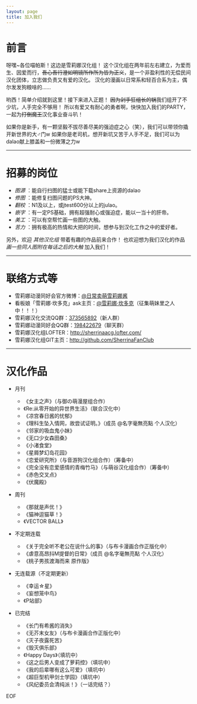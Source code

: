 ```yaml
---
layout: page
title: 加入我们
---
```


# 前言
呀嘿~各位喵帕斯！这边是雪莉娜汉化组！
这个汉化组在两年前左右建立，为爱而生、因爱而行，<del>吾心吾行澄如明镜所作所为皆为正义</del>，是一个非盈利性的无偿民间汉化团体，立志做负责又有爱的汉化。
汉化的漫画以日常系和轻百合系为主，偶尔发发狗粮啥的……

哟西！简单介绍就到这里！接下来进入正题！
<del>因为剁手狂组长的锅</del>我们组开了不少坑，人手完全不够用！
所以有爱又有耐心的勇者啊，快快加入我们的PARTY，一起为<del>打倒魔王</del>汉化事业奋斗叭！

如果你是新手，有一颗坚毅不拔尽善尽美的强迫症之心（笑），我们可以带领你撬开新世界的大♂门w
如果你是老司机，想开新坑又苦于人手不足，我们可以为dalao献上膝盖和一份微薄之力w

---

# 招募的岗位

* *图源* ：能自行扫图的猛士或能下载share上资源的dalao
* *修图* ：能修复扫图问题的PS大神。
* *翻校* ：N1及以上，或jtest600分以上的julao。
* *嵌字* ：有一定PS基础，拥有超强耐心或强迫症，能以一当十的肝帝。
* *美工* ：可以有空帮忙画一些图的大触。
* *苦力* ：拥有极高的热情和大把的时间，想参与到汉化工作之中的爱好者。

另外，欢迎 *其他汉化组* 带着有趣的作品前来合作！
也欢迎想为我们汉化的作品 *画一些同人图附在每话之后的大触* 加入我们！

 ---

# 联络方式等

* 雪莉娜动漫同好会官方微博：[@日常卖萌雪莉娜酱](http://weibo.com/u/5708476537)
* 看板娘「雪莉娜·坎多克」ask主页：[@雪莉娜·坎多克](http://ask.fm/SherrinaCandock )（征集萌妹里之人中！！！）
* 雪莉娜汉化交流QQ群：[373565892](https://jq.qq.com/?_wv=1027&k=44o9K4s)（新人群）
* 雪莉娜动漫同好会QQ群：[198422679](https://jq.qq.com/?_wv=1027&k=44oCB1O)（聊天群）
* 雪莉娜汉化组LOFTER：http://sherrinaacg.lofter.com/
* 雪莉娜汉化组GIT主页：http://github.com/SherrinaFanClub

---

# 汉化作品


* 月刊
	* 《女主之声》（与御の萌漫屋组合作）
	* 《Re:从零开始的异世界生活》（联合汉化中）
	* 《凉宫春日酱的忧郁》
	* 《理科生坠入情网，故尝试证明。》（成员 @名字毫無亮點 个人汉化）
	* 《邻家的吸血鬼小妹》
	* 《无口少女森田桑》
	* 《小渚食堂》
	* 《星屑梦幻岛花园》
	* 《恋爱研究所》（与音游狗汉化组合作）（筹备中）
	* 《完全没有恋爱感情的青梅竹马》（与萌谷汉化组合作）（筹备中）
	* 《赤色交叉点》
	* 《伏魔殿》


* 周刊
	* 《那就是声优！》
	* 《猫神逗猫草！》
	* 《VECTOR BALL》


* 不定期连载
	* 《关于完全听不老公在说什么的事》（与布卡漫画合作正版化中）
	* 《虐意高昂抖M提督的日常》（成员 @名字毫無亮點 个人汉化）
	* 《桃子男孩渡海而来 原作版》


* 无连载源（不定期更新）
	* 《幸运☆星》
	* 《妄想笼中鸟》
	* 《P站部》


* 已完结
	* 《长门有希酱的消失》
	* 《无芥末女友》（与布卡漫画合作正版化中）
	* 《灭子夜露死苦》
	* 《毁灭俱乐部》
	* 《Happy Days》（填坑中）
	* 《这之后男人变成了萝莉控》（填坑中）
	* 《我的后辈哪有这么可爱》（填坑中）
	* 《超巨型机甲剑士学园》（填坑中）
	* 《风纪委员会清纯派！》（一话完结？）

EOF
